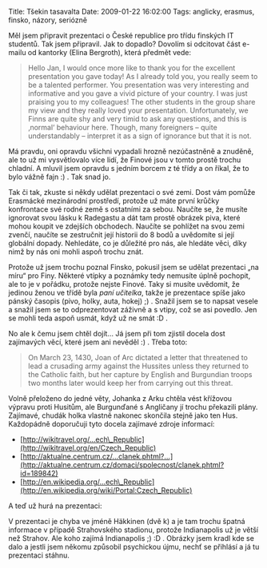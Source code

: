 Title: Tšekin tasavalta
Date: 2009-01-22 16:02:00
Tags: anglicky, erasmus, finsko, názory, seriózně

Měl jsem připravit prezentaci o České republice pro třídu finských IT studentů. Tak jsem připravil. Jak to dopadlo? Dovolím si odcitovat část e-mailu od kantorky (Elina Bergroth), která předmět vede:

> Hello Jan, I would once more like to thank you for the excellent presentation you gave today! As I already told you, you really seem to be a talented performer. You presentation was very interesting and informative and you gave a vivid picture of your country. I was just praising you to my colleagues! The other students in the group
> share my view and they really loved your presentation. Unfortunately, we Finns are quite shy and very timid to ask any questions, and this is ‚normal‘ behaviour here. Though, many foreigners – quite understandably – interpret it as a sign of ignorance but that it is not.

Má pravdu, oni opravdu všichni vypadali hrozně nezúčastněně a znuděně, ale to už mi vysvětlovalo více lidí, že Finové jsou v tomto prostě trochu chladní. A mluvil jsem opravdu s jedním borcem z té třídy a on říkal, že to bylo vážně fajn :) . Tak snad jo.

Tak či tak, zkuste si někdy udělat prezentaci o své zemi. Dost vám pomůže Erasmácké mezinárodní prostředí, protože už máte první krůčky konfrontace své rodné země s ostatními za sebou. Naučíte se, že musíte ignorovat svou lásku k Radegastu a dát tam prostě obrázek piva, které mohou koupit ve zdejších obchodech. Naučíte se pohlížet na svou zemi zvenčí, naučíte se zestručnit její historii do 8 bodů a uvědomíte si její globální dopady. Nehledáte, co je důležité pro nás, ale hledáte věci, díky nimž by nás oni mohli aspoň trochu znát.

Protože už jsem trochu poznal Finsko, pokusil jsem se udělat prezentaci „na míru“ pro Finy. Některé vtípky a poznámky tedy nemusíte úplně pochopit, ale to je v pořádku, protože nejste Finové. Taky si musíte uvědomit, že jedinou ženou ve třídě byla *paní učitelka*, takže je prezentace spíše jako pánský časopis (pivo, holky, auta, hokej) ;) . Snažil jsem se to napsat vesele a snažil jsem se to odprezentovat záživně a s vtipy, což se asi povedlo. Jen se mohli teda aspoň usmát, když už ne smát :D .

No ale k čemu jsem chtěl dojít… Já jsem při tom zjistil docela dost zajímavých věcí, které jsem ani nevěděl :) . Třeba toto:

> On March 23, 1430, Joan of Arc dictated a letter that threatened to lead a crusading army against the Hussites unless they returned to the Catholic faith, but her capture by English and Burgundian troops two months later would keep her from carrying out this threat.

Volně přeloženo do jedné věty, Johanka z Arku chtěla vést křížovou výpravu proti Husitům, ale Burgunďané s Angličany jí trochu překazili plány. Zajímavé, chudák holka vlastně nakonec skončila stejně jako ten Hus. Každopádně doporučuji tyto docela zajímavé zdroje informací:

-   [http://wikitravel.org/…ech\_Republic](http://wikitravel.org/en/Czech_Republic)
-   [http://aktualne.centrum.cz/…clanek.phtml?…](http://aktualne.centrum.cz/domaci/spolecnost/clanek.phtml?id=189842)
-   [http://en.wikipedia.org/…ech\_Republic](http://en.wikipedia.org/wiki/Portal:Czech_Republic)

A teď už hurá na prezentaci:

<script async class="speakerdeck-embed" data-id="4fb7403e62e942001f012f1b" data-ratio="1.3350717079530638" src="https://speakerdeck.com/assets/embed.js"></script>

V prezentaci je chyba ve jméně Häkkinen (dvě k) a je tam trochu špatná informace v případě Strahovského stadionu, protože Indianapolis už je větší než Strahov. Ale koho zajímá Indianapolis ;) :D . Obrázky jsem kradl kde se dalo a jestli jsem někomu způsobil psychickou újmu, nechť se přihlásí a já tu prezentaci
stáhnu.